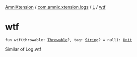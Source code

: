 [AmniXtension](../../index.md) / [com.amnix.xtension.logs](../index.md) / [L](index.md) / [wtf](./wtf.md)

# wtf

`fun wtf(throwable: `[`Throwable`](https://kotlinlang.org/api/latest/jvm/stdlib/kotlin/-throwable/index.html)`?, tag: `[`String`](https://kotlinlang.org/api/latest/jvm/stdlib/kotlin/-string/index.html)`? = null): `[`Unit`](https://kotlinlang.org/api/latest/jvm/stdlib/kotlin/-unit/index.html)

Similar of Log.wtf

